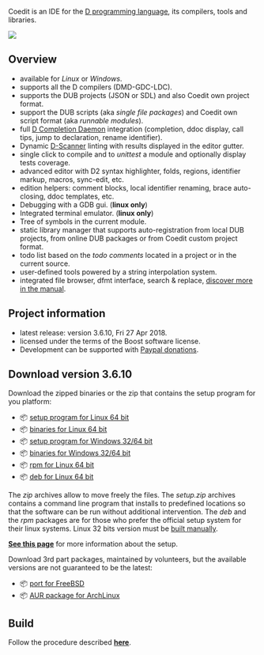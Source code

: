 Coedit is an IDE for the [D programming language](https://dlang.org), its compilers, tools and libraries.

[![](https://bbasile.github.io/Coedit/img/coedit_kde4_thumb.png)](https://bbasile.github.io/Coedit/img/coedit_kde4.png)

**Overview**
---

- available for _Linux_ or _Windows_.
- supports all the D compilers (DMD-GDC-LDC).
- supports the DUB projects (JSON or SDL) and also Coedit own project format.
- support the DUB scripts (aka _single file packages_) and Coedit own script format (aka _runnable modules_).
- full [D Completion Daemon](https://github.com/dlang-community/DCD) integration (completion, ddoc display, call tips, jump to declaration, rename identifier).
- Dynamic [D-Scanner](https://github.com/dlang-community/D-Scanner) linting with results displayed in the editor gutter.
- single click to compile and to _unittest_ a module and optionally display tests coverage.
- advanced editor with D2 syntax highlighter, folds, regions, identifier markup, macros, sync-edit, etc.
- edition helpers: comment blocks, local identifier renaming, brace auto-closing, ddoc templates, etc.
- Debugging with a GDB gui. (**linux only**)
- Integrated terminal emulator. (**linux only**)
- Tree of symbols in the current module.
- static library manager that supports auto-registration from local DUB projects, from online DUB packages or from Coedit custom project format.
- todo list based on the _todo comments_ located in a project or in the current source.
- user-defined tools powered by a string interpolation system.
- integrated file browser, dfmt interface, search & replace, [discover more in the manual](https://bbasile.github.io/Coedit/).

**Project information**
---

- latest release: version 3.6.10, Fri 27 Apr 2018.
- licensed under the terms of the Boost software license.
- Development can be supported with [Paypal donations](https://www.paypal.com/cgi-bin/webscr?cmd=_s-xclick&hosted_button_id=AQDJVC39PJF7J).

**Download version 3.6.10**
---

Download the zipped binaries or the zip that contains the setup program for you platform:

- :package: [setup program for Linux 64 bit](https://github.com/BBasile/Coedit/releases/download/v3.6.10/coedit.3.6.10.linux64.setup.zip)
- :package: [binaries for Linux 64 bit](https://github.com/BBasile/Coedit/releases/download/v3.6.10/coedit.3.6.10.linux64.zip)
- :package: [setup program for Windows 32/64 bit](https://github.com/BBasile/Coedit/releases/download/v3.6.10/coedit.3.6.10.win32.setup.zip)
- :package: [binaries for Windows 32/64 bit](https://github.com/BBasile/Coedit/releases/download/v3.6.10/coedit.3.6.10.win32.zip)
- :package: [rpm for Linux 64 bit](https://github.com/BBasile/Coedit/releases/download/v3.6.10/coedit-3.6.10-0.x86_64.rpm)
- :package: [deb for Linux 64 bit](https://github.com/BBasile/Coedit/releases/download/v3.6.10/coedit-3.6.10.amd64.deb)

The _zip_ archives allow to move freely the files.
The _setup.zip_ archives contains a command line program that installs to predefined locations so that the software can be run without additional intervention.
The _deb_ and the _rpm_ packages are for those who prefer the official setup system for their linux systems.
Linux 32 bits version must be [built manually](https://bbasile.github.io/Coedit/build.html).

[**See this page**](https://bbasile.github.io/Coedit/setup.html) for more information about the setup.

Download 3rd part packages, maintained by volunteers, but the available versions are not guaranteed to be the latest:

- :package: [port for FreeBSD](https://www.freshports.org/editors/coedit/)
- :package: [AUR package for ArchLinux](https://aur.archlinux.org/packages/coedit-bin/)

**Build**
---

Follow the procedure described [**here**](https://bbasile.github.io/Coedit/build.html).
